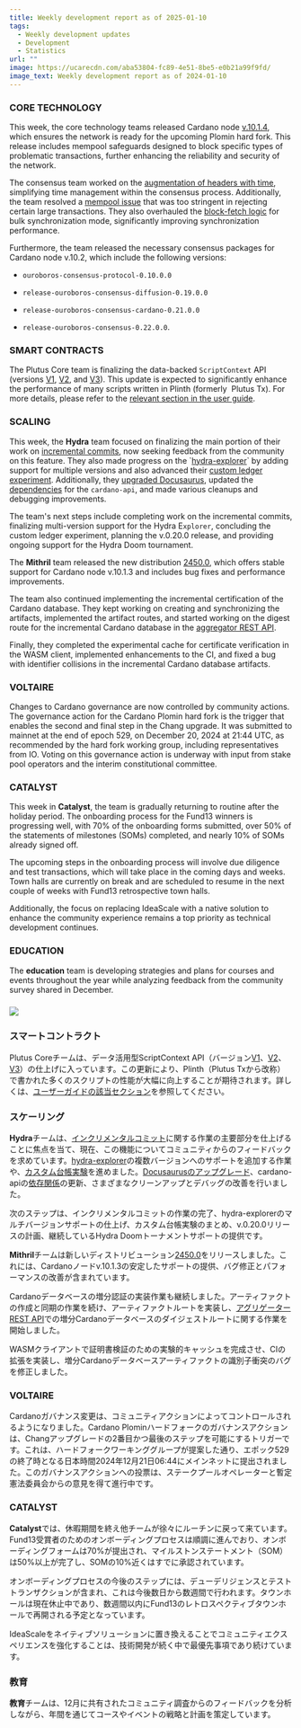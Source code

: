 ```yaml
---
title: Weekly development report as of 2025-01-10
tags:
  - Weekly development updates
  - Development
  - Statistics
url: ""
image: https://ucarecdn.com/aba53804-fc89-4e51-8be5-e0b21a99f9fd/
image_text: Weekly development report as of 2024-01-10
---
```


### CORE TECHNOLOGY

This week, the core technology teams released Cardano node [v.10.1.4](https://github.com/IntersectMBO/cardano-node/releases/tag/10.1.4), which ensures the network is ready for the upcoming Plomin hard fork. This release includes mempool safeguards designed to block specific types of problematic transactions, further enhancing the reliability and security of the network.

The consensus team worked on the [augmentation of headers with time](https://github.com/IntersectMBO/ouroboros-consensus/pull/1288), simplifying time management within the consensus process. Additionally, the team resolved a [mempool issue](https://github.com/IntersectMBO/ouroboros-consensus/pull/1352) that was too stringent in rejecting certain large transactions. They also overhauled the [block-fetch logic](https://github.com/IntersectMBO/ouroboros-consensus/pull/1179) for bulk synchronization mode, significantly improving synchronization performance. 

Furthermore, the team released the necessary consensus packages for Cardano node v.10.2, which include the following versions: 

*   `ouroboros-consensus-protocol-0.10.0.0` 
    
*   `release-ouroboros-consensus-diffusion-0.19.0.0` 
    
*   `release-ouroboros-consensus-cardano-0.21.0.0` 
    
*   `release-ouroboros-consensus-0.22.0.0`.
    

### SMART CONTRACTS

The Plutus Core team is finalizing the data-backed `ScriptContext` API (versions [V1](https://plutus.cardano.intersectmbo.org/haddock/latest/plutus-ledger-api/PlutusLedgerApi-V1-Data-Contexts.html), [V2](https://plutus.cardano.intersectmbo.org/haddock/latest/plutus-ledger-api/PlutusLedgerApi-V2-Data-Contexts.html), and [V3](https://plutus.cardano.intersectmbo.org/haddock/latest/plutus-ledger-api/PlutusLedgerApi-V3-Data-Contexts.html)). This update is expected to significantly enhance the performance of many scripts written in Plinth (formerly  Plutus Tx). For more details, please refer to the [relevant section in the user guide](https://plutus.cardano.intersectmbo.org/docs/working-with-scripts/optimizing-scripts-with-asData).

### SCALING

This week, the **Hydra** team focused on finalizing the main portion of their work on [incremental commits](https://github.com/cardano-scaling/hydra/pull/1715), now seeking feedback from the community on this feature. They also made progress on the \`[hydra-explorer](https://github.com/cardano-scaling/hydra/issues/1282)\` by adding support for multiple versions and also advanced their [custom ledger experiment](https://github.com/cardano-scaling/hydra/pull/1742). Additionally, they [upgraded Docusaurus](https://github.com/cardano-scaling/hydra/pull/1768), updated the [dependencies](https://github.com/cardano-scaling/hydra/pull/1760) for the `cardano-api`, and made various cleanups and debugging improvements.

The team's next steps include completing work on the incremental commits, finalizing multi-version support for the Hydra E`xplorer`, concluding the custom ledger experiment, planning the v.0.20.0 release, and providing ongoing support for the Hydra Doom tournament.

The **Mithril** team released the new distribution [2450.0](https://github.com/input-output-hk/mithril/releases/tag/2450.0), which offers stable support for Cardano node v.10.1.3 and includes bug fixes and performance improvements.

The team also continued implementing the incremental certification of the Cardano database. They kept working on creating and synchronizing the artifacts, implemented the artifact routes, and started working on the digest route for the incremental Cardano database in the [aggregator REST API](https://github.com/input-output-hk/mithril/issues/2174).

Finally, they completed the experimental cache for certificate verification in the WASM client, implemented enhancements to the CI, and fixed a bug with identifier collisions in the incremental Cardano database artifacts.

### VOLTAIRE

Changes to Cardano governance are now controlled by community actions. The governance action for the Cardano Plomin hard fork is the trigger that enables the second and final step in the Chang upgrade. It was submitted to mainnet at the end of epoch 529, on December 20, 2024 at 21:44 UTC, as recommended by the hard fork working group, including representatives from IO. Voting on this governance action is underway with input from stake pool operators and the interim constitutional committee.

### CATALYST

This week in **Catalyst**, the team is gradually returning to routine after the holiday period. The onboarding process for the Fund13 winners is progressing well, with 70% of the onboarding forms submitted, over 50% of the statements of milestones (SOMs) completed, and nearly 10% of SOMs already signed off. 

The upcoming steps in the onboarding process will involve due diligence and test transactions, which will take place in the coming days and weeks. Town halls are currently on break and are scheduled to resume in the next couple of weeks with Fund13 retrospective town halls.

Additionally, the focus on replacing IdeaScale with a native solution to enhance the community experience remains a top priority as technical development continues.

### EDUCATION

The **education** team is developing strategies and plans for courses and events throughout the year while analyzing feedback from the community survey shared in December.

### ![](https://ucarecdn.com/f618968f-9d56-499b-9e9c-30689a650fd8/-/preview/-/format/auto/-/quality/smart/)

### スマートコントラクト

Plutus Coreチームは、データ活用型ScriptContext API（バージョン[V1](https://plutus.cardano.intersectmbo.org/haddock/latest/plutus-ledger-api/PlutusLedgerApi-V1-Data-Contexts.html)、[V2](https://plutus.cardano.intersectmbo.org/haddock/latest/plutus-ledger-api/PlutusLedgerApi-V2-Data-Contexts.html)、[V3](https://plutus.cardano.intersectmbo.org/haddock/latest/plutus-ledger-api/PlutusLedgerApi-V3-Data-Contexts.html)）の仕上げに入っています。この更新により、Plinth（Plutus Txから改称）で書かれた多くのスクリプトの性能が大幅に向上することが期待されます。詳しくは、[ユーザーガイドの該当セクション](https://plutus.cardano.intersectmbo.org/docs/working-with-scripts/optimizing-scripts-with-asData)を参照してください。

### スケーリング

**Hydra**チームは、[インクリメンタルコミット](https://github.com/cardano-scaling/hydra/pull/1715)に関する作業の主要部分を仕上げることに焦点を当て、現在、この機能についてコミュニティからのフィードバックを求めています。[hydra-explorer](https://github.com/cardano-scaling/hydra/issues/1282)の複数バージョンへのサポートを追加する作業や、[カスタム台帳実験](https://github.com/cardano-scaling/hydra/pull/1742)を進めました。[Docusaurusのアップグレード](https://github.com/cardano-scaling/hydra/pull/1768)、cardano-apiの[依存関係](https://github.com/cardano-scaling/hydra/pull/1760)の更新、さまざまなクリーンアップとデバッグの改善を行いました。

次のステップは、インクリメンタルコミットの作業の完了、hydra-explorerのマルチバージョンサポートの仕上げ、カスタム台帳実験のまとめ、v.0.20.0リリースの計画、継続しているHydra Doomトーナメントサポートの提供です。

**Mithril**チームは新しいディストリビューション[2450.0](https://github.com/input-output-hk/mithril/releases/tag/2450.0)をリリースしました。これには、Cardanoノードv.10.1.3の安定したサポートの提供、バグ修正とパフォーマンスの改善が含まれています。

Cardanoデータベースの増分認証の実装作業も継続しました。アーティファクトの作成と同期の作業を続け、アーティファクトルートを実装し、[アグリゲーターREST API](https://github.com/input-output-hk/mithril/issues/2174)での増分Cardanoデータベースのダイジェストルートに関する作業を開始しました。

WASMクライアントで証明書検証のための実験的キャッシュを完成させ、CIの拡張を実装し、増分Cardanoデータベースアーティファクトの識別子衝突のバグを修正しました。

### VOLTAIRE

Cardanoガバナンス変更は、コミュニティアクションによってコントロールされるようになりました。Cardano Plominハードフォークのガバナンスアクションは、Changアップグレードの2番目かつ最後のステップを可能にするトリガーです。これは、ハードフォークワーキンググループが提案した通り、エポック529の終了時となる日本時間2024年12月21日06:44にメインネットに提出されました。このガバナンスアクションへの投票は、ステークプールオペレーターと暫定憲法委員会からの意見を得て進行中です。

### CATALYST

**Catalyst**では、休暇期間を終え他チームが徐々にルーチンに戻って来ています。Fund13受賞者のためのオンボーディングプロセスは順調に進んでおり、オンボーディングフォームは70%が提出され、マイルストンステートメント（SOM）は50%以上が完了し、SOMの10%近くはすでに承認されています。 

オンボーディングプロセスの今後のステップには、デューデリジェンスとテストトランザクションが含まれ、これは今後数日から数週間で行われます。タウンホールは現在休止中であり、数週間以内にFund13のレトロスペクティブタウンホールで再開される予定となっています。

IdeaScaleをネイティブソリューションに置き換えることでコミュニティエクスペリエンスを強化することは、技術開発が続く中で最優先事項であり続けています。

### 教育

**教育**チームは、12月に共有されたコミュニティ調査からのフィードバックを分析しながら、年間を通じてコースやイベントの戦略と計画を策定しています。
